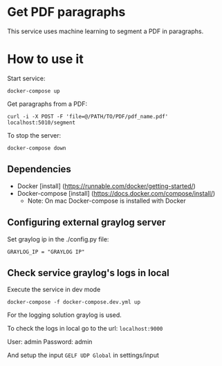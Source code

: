 # Get PDF paragraphs

This service uses machine learning to segment a PDF in paragraphs.

# How to use it

Start service:

  `docker-compose up`

Get paragraphs from a PDF:

   `curl -i -X POST -F 'file=@/PATH/TO/PDF/pdf_name.pdf' localhost:5010/segment`

To stop the server:

  `docker-compose down`


## Dependencies
 * Docker [install] (https://runnable.com/docker/getting-started/)
 * Docker-compose [install] (https://docs.docker.com/compose/install/)
    * Note: On mac Docker-compose is installed with Docker


## Configuring external graylog server 

Set graylog ip in the ./config.py file:

   `GRAYLOG_IP = "GRAYLOG IP"`


## Check service graylog's logs in local

Execute the service in dev mode

   `docker-compose -f docker-compose.dev.yml up`

For the logging solution graylog is used.

To check the logs in local go to the url:
`localhost:9000`

User: admin
Password: admin

And setup the input `GELF UDP Global` in settings/input
